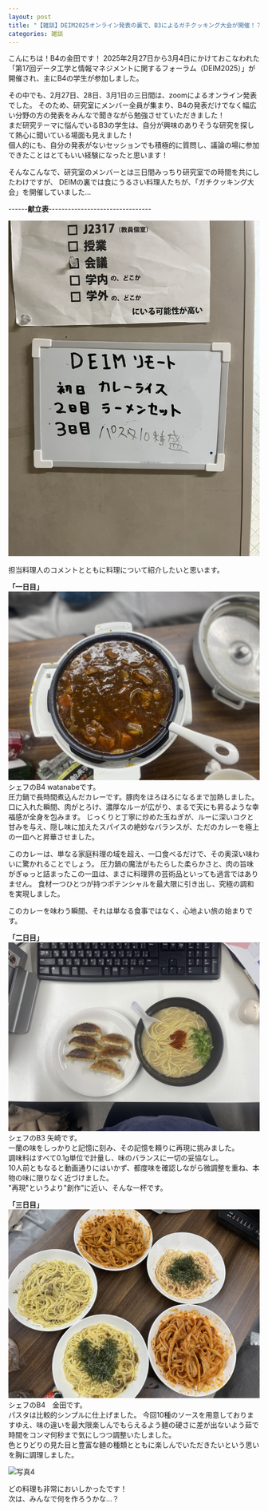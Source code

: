 ```yaml
---
layout: post
title: "【雑談】DEIM2025オンライン発表の裏で、B3によるガチクッキング大会が開催！？"
categories: 雑談
---
```

こんにちは！B4の金田です！
2025年2月27日から3月4日にかけておこなわれた「第17回データ工学と情報マネジメントに関するフォーラム（DEIM2025）」が開催され、主にB4の学生が参加しました。

その中でも、2月27日、28日、3月1日の三日間は、zoomによるオンライン発表でした。
そのため、研究室にメンバー全員が集まり、B4の発表だけでなく幅広い分野の方の発表をみんなで聞きながら勉強させていただきました！  
まだ研究テーマに悩んでいるB3の学生は、自分が興味のありそうな研究を探して熱心に聞いている場面も見えました！  
個人的にも、自分の発表がないセッションでも積極的に質問し、議論の場に参加できたことはとてもいい経験になったと思います！

そんなこんなで、研究室のメンバーとは三日間みっちり研究室での時間を共にしたわけですが、
DEIMの裏では食にうるさい料理人たちが、「ガチクッキング大会」を開催していました…

------**献立表**--------------------------------

![写真0](/assets/img/posts/20250301/kondate.jpg "献立")

担当料理人のコメントとともに料理について紹介したいと思います。

**「一日目」**
![写真1](/assets/img/posts/20250301/curry.jpg "渾身のカレー")
シェフのB4 watanabeです。  
圧力鍋で長時間煮込んだカレーです。豚肉をほろほろになるまで加熱しました。
口に入れた瞬間、肉がとろけ、濃厚なルーが広がり、まるで天にも昇るような幸福感が全身を包みます。
じっくりと丁寧に炒めた玉ねぎが、ルーに深いコクと甘みを与え、隠し味に加えたスパイスの絶妙なバランスが、ただのカレーを極上の一皿へと昇華させました。

このカレーは、単なる家庭料理の域を超え、一口食べるだけで、その奥深い味わいに驚かれることでしょう。
圧力鍋の魔法がもたらした柔らかさと、肉の旨味がぎゅっと詰まったこの一皿は、まさに料理界の芸術品といっても過言ではありません。
食材一つひとつが持つポテンシャルを最大限に引き出し、究極の調和を実現しました。

このカレーを味わう瞬間、それは単なる食事ではなく、心地よい旅の始まりです。

**「二日目」**
![写真2](/assets/img/posts/20250301/ramen.jpg "ジェネリック一蘭")
シェフのB3 矢崎です。  
一蘭の味をしっかりと記憶に刻み、その記憶を頼りに再現に挑みました。  
調味料はすべて0.1g単位で計量し、味のバランスに一切の妥協なし。  
10人前ともなると動画通りにはいかず、都度味を確認しながら微調整を重ね、本物の味に限りなく近づけました。  
"再現"というより"創作"に近い、そんな一杯です。  

**「三日目」**
![写真3](/assets/img/posts/20250301/pasta1.jpg "パスタ一陣")
シェフのB4　金田です。  
パスタは比較的シンプルに仕上げました。
今回10種のソースを用意しておりますゆえ、味の違いを最大限楽しんでもらえるよう麺の硬さに差が出ないよう茹で時間をコンマ何秒まで気にしつつ調整いたしました。  
色とりどりの見た目と豊富な麺の種類とともに楽しんでいただきたいという思いを胸に調理しました。

![写真4](/assets/img/posts/20250301/pasta2.jpg "パスタ二陣")

どの料理も非常においしかったです！  
次は、みんなで何を作ろうかな…？